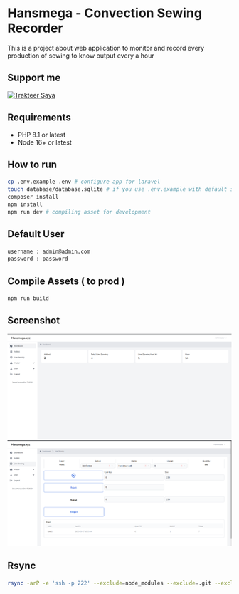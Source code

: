 # Hansmega - Convection Sewing Recorder

This is a project about web application to monitor and record every production of sewing to know output every a hour

## Support me

<a href="https://trakteer.id/ajikamaludin" target="_blank"><img id="wse-buttons-preview" src="https://cdn.trakteer.id/images/embed/trbtn-blue-2.png" height="40" style="border:0px;height:40px;" alt="Trakteer Saya"></a>

## Requirements

-   PHP 8.1 or latest
-   Node 16+ or latest

## How to run

```bash
cp .env.example .env # configure app for laravel
touch database/database.sqlite # if you use .env.example with default sqlite database
composer install
npm install
npm run dev # compiling asset for development
```

## Default User

```bash
username : admin@admin.com
password : password
```

## Compile Assets ( to prod )

```bash
npm run build
```

## Screenshot

![image1](1.png?raw=true)
![image2](2.png?raw=true)

## Rsync

```bash
rsync -arP -e 'ssh -p 222' --exclude=node_modules --exclude=.git --exclude=.env --exclude=storage --exclude=public/hot . pi@ajikamaludin.id:/home/pi/projects/konveksi
```
